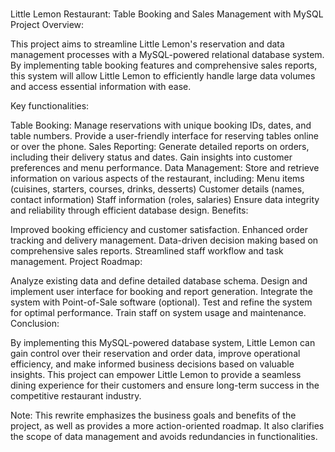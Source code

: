 # 
Little Lemon Restaurant: Table Booking and Sales Management with MySQL
Project Overview:

This project aims to streamline Little Lemon's reservation and data management processes with a MySQL-powered relational database system. By implementing table booking features and comprehensive sales reports, this system will allow Little Lemon to efficiently handle large data volumes and access essential information with ease.

Key functionalities:

Table Booking:
Manage reservations with unique booking IDs, dates, and table numbers.
Provide a user-friendly interface for reserving tables online or over the phone.
Sales Reporting:
Generate detailed reports on orders, including their delivery status and dates.
Gain insights into customer preferences and menu performance.
Data Management:
Store and retrieve information on various aspects of the restaurant, including:
Menu items (cuisines, starters, courses, drinks, desserts)
Customer details (names, contact information)
Staff information (roles, salaries)
Ensure data integrity and reliability through efficient database design.
Benefits:

Improved booking efficiency and customer satisfaction.
Enhanced order tracking and delivery management.
Data-driven decision making based on comprehensive sales reports.
Streamlined staff workflow and task management.
Project Roadmap:

Analyze existing data and define detailed database schema.
Design and implement user interface for booking and report generation.
Integrate the system with Point-of-Sale software (optional).
Test and refine the system for optimal performance.
Train staff on system usage and maintenance.
Conclusion:

By implementing this MySQL-powered database system, Little Lemon can gain control over their reservation and order data, improve operational efficiency, and make informed business decisions based on valuable insights. This project can empower Little Lemon to provide a seamless dining experience for their customers and ensure long-term success in the competitive restaurant industry.

Note: This rewrite emphasizes the business goals and benefits of the project, as well as provides a more action-oriented roadmap. It also clarifies the scope of data management and avoids redundancies in functionalities.

